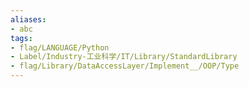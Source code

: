 ```yaml
---
aliases:
- abc
tags:
- flag/LANGUAGE/Python
- Label/Industry-工业科学/IT/Library/StandardLibrary
- flag/Library/DataAccessLayer/Implement__/OOP/Type
---
```

